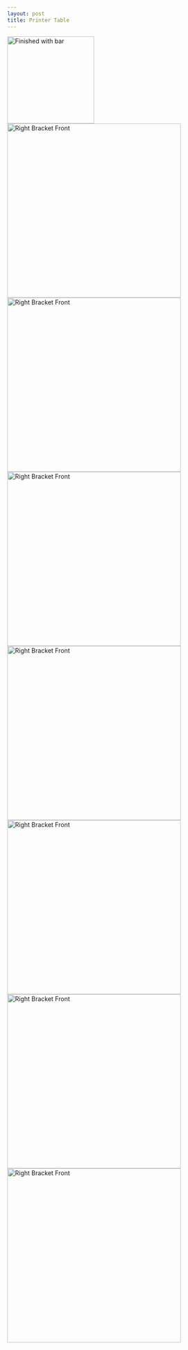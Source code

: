 ```yaml
---
layout: post
title: Printer Table
---
```

<img src="{{ site.baseurl }}/images/crafts/printer_table/03.jpg" alt="Finished with bar" style="width: 200px;"/>  
<!--more-->
<img src="{{ site.baseurl }}/images/crafts/printer_table/01.jpg" alt="Right Bracket Front" style="width: 400px;"/>  
<img src="{{ site.baseurl }}/images/crafts/printer_table/02.jpg" alt="Right Bracket Front" style="width: 400px;"/>  
<img src="{{ site.baseurl }}/images/crafts/printer_table/03.jpg" alt="Right Bracket Front" style="width: 400px;"/>  
<img src="{{ site.baseurl }}/images/crafts/printer_table/04.jpg" alt="Right Bracket Front" style="width: 400px;"/>  
<img src="{{ site.baseurl }}/images/crafts/printer_table/05.jpg" alt="Right Bracket Front" style="width: 400px;"/>  
<img src="{{ site.baseurl }}/images/crafts/printer_table/06.jpg" alt="Right Bracket Front" style="width: 400px;"/>  
<img src="{{ site.baseurl }}/images/crafts/printer_table/07.jpg" alt="Right Bracket Front" style="width: 400px;"/>  
